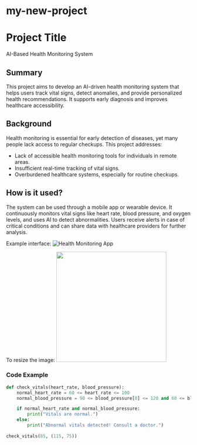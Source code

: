 # my-new-project
# Project Title

AI-Based Health Monitoring System

## Summary

This project aims to develop an AI-driven health monitoring system that helps users track vital signs, detect anomalies, and provide personalized health recommendations. It supports early diagnosis and improves healthcare accessibility.

## Background

Health monitoring is essential for early detection of diseases, yet many people lack access to regular checkups. This project addresses:
* Lack of accessible health monitoring tools for individuals in remote areas.
* Insufficient real-time tracking of vital signs.
* Overburdened healthcare systems, especially for routine checkups.

## How is it used?

The system can be used through a mobile app or wearable device. It continuously monitors vital signs like heart rate, blood pressure, and oxygen levels, and uses AI to detect abnormalities. Users receive alerts in case of critical conditions and can share data with healthcare providers for further analysis.

Example interface:
![Health Monitoring App](https://upload.wikimedia.org/wikipedia/commons/9/9b/Health_App_Screen.jpg)

To resize the image:
<img src="https://upload.wikimedia.org/wikipedia/commons/9/9b/Health_App_Screen.jpg" width="300">

### Code Example

```python
def check_vitals(heart_rate, blood_pressure):
    normal_heart_rate = 60 <= heart_rate <= 100
    normal_blood_pressure = 90 <= blood_pressure[0] <= 120 and 60 <= blood_pressure[1] <= 80

    if normal_heart_rate and normal_blood_pressure:
        print("Vitals are normal.")
    else:
        print("Abnormal vitals detected! Consult a doctor.")
        
check_vitals(85, (115, 75))

